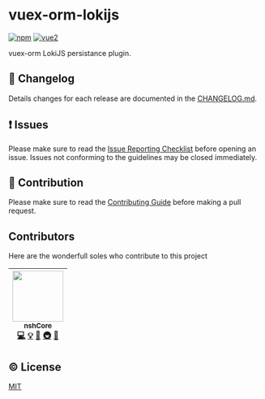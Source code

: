 # vuex-orm-lokijs


[![npm](https://img.shields.io/npm/v/vuex-orm-lokijs.svg)](https://www.npmjs.com/package/vuex-orm-lokijs)
[![vue2](https://img.shields.io/badge/vue-2.x-brightgreen.svg)](https://vuejs.org/)

vuex-orm LokiJS persistance plugin.

## :scroll: Changelog
Details changes for each release are documented in the [CHANGELOG.md](https://github.com/nsh-core/vuex-orm-lokijs/blob/develop/CHANGELOG.md).

## :exclamation: Issues
Please make sure to read the [Issue Reporting Checklist](https://github.com/nsh-core/vuex-orm-lokijs/blob/develop/CONTRIBUTING.md#issue-reporting-guidelines) before opening an issue. Issues not conforming to the guidelines may be closed immediately.

## :muscle: Contribution
Please make sure to read the [Contributing Guide](https://github.com/nsh-core/vuex-orm-lokijs/blob/develop/CONTRIBUTING.md) before making a pull request.

## Contributors
Here are the wonderfull soles who contribute to this project

<!-- ALL-CONTRIBUTORS-LIST:START - Do not remove or modify this section -->
<!-- prettier-ignore -->
| [<img src="https://avatars2.githubusercontent.com/u/21375475?v=4" width="100px;"/><br /><sub><b>nshCore</b></sub>](https://hub.docker.com/u/jkirkby91)<br />[💻](https://github.com/nshCore/community/commits?author=nshCore "Code") [💡](#example-nshCore "Examples") [🤔](#ideas-nshCore "Ideas, Planning, & Feedback") [🚇](#infra-nshCore "Infrastructure (Hosting, Build-Tools, etc)") [🔌](#plugin-nshCore "Plugin/utility libraries") |
| :---: |
<!-- ALL-CONTRIBUTORS-LIST:END -->

## :copyright: License

[MIT](http://opensource.org/licenses/MIT)
